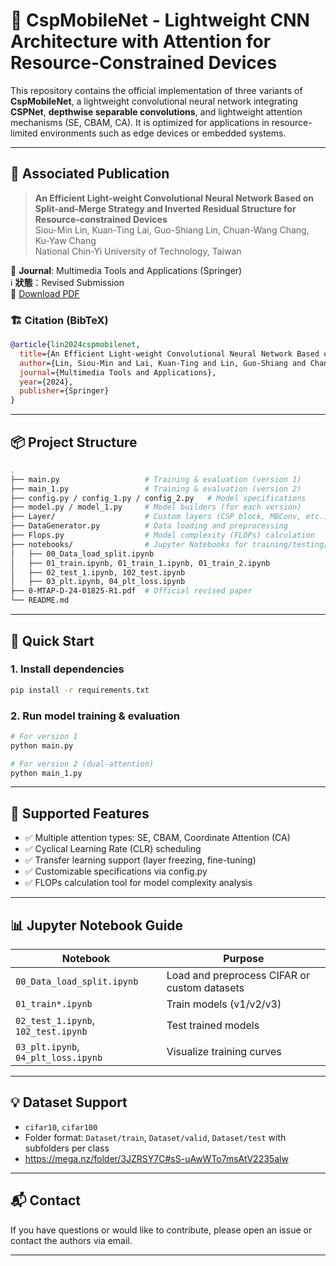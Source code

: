 # 🧠 CspMobileNet - Lightweight CNN Architecture with Attention for Resource-Constrained Devices

This repository contains the official implementation of three variants of **CspMobileNet**, a lightweight convolutional neural network integrating **CSPNet**, **depthwise separable convolutions**, and lightweight attention mechanisms (SE, CBAM, CA). It is optimized for applications in resource-limited environments such as edge devices or embedded systems.

---

## 📄 Associated Publication

> **An Efficient Light-weight Convolutional Neural Network Based on Split-and-Merge Strategy and Inverted Residual Structure for Resource-constrained Devices**  
> Siou-Min Lin, Kuan-Ting Lai, Guo-Shiang Lin, Chuan-Wang Chang, Ku-Yaw Chang  
> National Chin-Yi University of Technology, Taiwan

📰 **Journal**: Multimedia Tools and Applications (Springer)  
ℹ️ **狀態**：Revised Submission  
📄 [Download PDF](./0-MTAP-D-24-01825-R1.pdf)



### 🏗️ Citation (BibTeX)
```bibtex
@article{lin2024cspmobilenet,
  title={An Efficient Light-weight Convolutional Neural Network Based on Split-and-Merge Strategy and Inverted Residual Structure for Resource-constrained Devices},
  author={Lin, Siou-Min and Lai, Kuan-Ting and Lin, Guo-Shiang and Chang, Chuan-Wang and Chang, Ku-Yaw},
  journal={Multimedia Tools and Applications},
  year={2024},
  publisher={Springer}
}
```

---

## 📦 Project Structure

```bash
.
├── main.py                   # Training & evaluation (version 1)
├── main_1.py                 # Training & evaluation (version 2)
├── config.py / config_1.py / config_2.py   # Model specifications
├── model.py / model_1.py     # Model builders (for each version)
├── Layer/                    # Custom layers (CSP block, MBConv, etc.)
├── DataGenerator.py          # Data loading and preprocessing
├── Flops.py                  # Model complexity (FLOPs) calculation
├── notebooks/                # Jupyter Notebooks for training/testing/visualization
│   ├── 00_Data_load_split.ipynb
│   ├── 01_train.ipynb, 01_train_1.ipynb, 01_train_2.ipynb
│   ├── 02_test_1.ipynb, 102_test.ipynb
│   ├── 03_plt.ipynb, 04_plt_loss.ipynb
├── 0-MTAP-D-24-01825-R1.pdf  # Official revised paper
└── README.md
```

---

## 🚀 Quick Start

### 1. Install dependencies

```bash
pip install -r requirements.txt
```

### 2. Run model training & evaluation

```bash
# For version 1
python main.py

# For version 2 (dual-attention)
python main_1.py
```

---

## 🧪 Supported Features

- ✅ Multiple attention types: SE, CBAM, Coordinate Attention (CA)
- ✅ Cyclical Learning Rate (CLR) scheduling
- ✅ Transfer learning support (layer freezing, fine-tuning)
- ✅ Customizable specifications via config.py
- ✅ FLOPs calculation tool for model complexity analysis

---

## 📊 Jupyter Notebook Guide

| Notebook | Purpose |
|----------|---------|
| `00_Data_load_split.ipynb` | Load and preprocess CIFAR or custom datasets |
| `01_train*.ipynb` | Train models (v1/v2/v3) |
| `02_test_1.ipynb`, `102_test.ipynb` | Test trained models |
| `03_plt.ipynb`, `04_plt_loss.ipynb` | Visualize training curves |

---

## 💡 Dataset Support

- `cifar10`, `cifar100`
- Folder format: `Dataset/train`, `Dataset/valid`, `Dataset/test` with subfolders per class
- https://mega.nz/folder/3JZRSY7C#sS-uAwWTo7msAtV2235alw

---

## 📬 Contact

If you have questions or would like to contribute, please open an issue or contact the authors via email.

---
